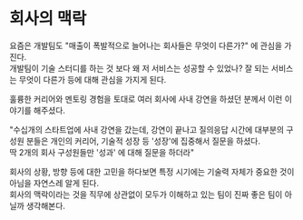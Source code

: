 # 회사의 맥락

요즘은 개발팀도 "매출이 폭발적으로 늘어나는 회사들은 무엇이 다른가?" 에 관심을 가진다.  
개발팀이 기술 스터디를 하는 것 보다 왜 저 서비스는 성공할 수 있었나? 잘 되는 서비스는 무엇이 다른가 등에 대해 관심을 가지게 된다.  

훌륭한 커리어와 멘토링 경험을 토대로 여러 회사에 사내 강연을 하셨던 분께서 이런 이야기를 해주셨다.  

"수십개의 스타트업에 사내 강연을 갔는데, 강연이 끝나고 질의응답 시간에 대부분의 구성원 분들은 개인의 커리어, 기술적 성장 등 '성장'에 집중해서 질문을 하셨다.  
딱 2개의 회사 구성원들만 '성과' 에 대해 질문을 하더라" 

회사의 상황, 방향 등에 대한 고민을 하다보면 특정 시기에는 기술력 자체가 중요한 것이 아님을 자연스레 알게 된다.  
회사의 맥락이라는 것을 직무에 상관없이 모두가 이해하고 있는 팀이 진짜 좋은 팀이 아닐까 생각해본다.
